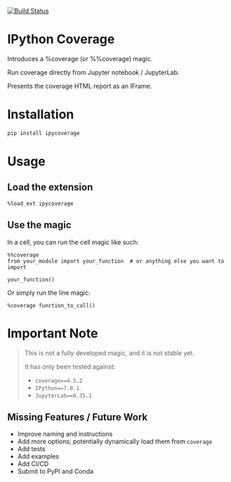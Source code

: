 [![Build Status](https://travis-ci.org/sanbales/ipython-coverage.svg?branch=master)](https://travis-ci.org/sanbales/ipython-coverage)

# IPython Coverage
Introduces a %coverage (or %%coverage) magic.

Run coverage directly from Jupyter notebook / JupyterLab.

Presents the coverage HTML report as an IFrame.

# Installation
```bash
pip install ipycoverage
```

# Usage

## Load the extension
```ipython
%load_ext ipycoverage
```

## Use the magic
In a cell, you can run the cell magic like such:
```ipython
%%coverage
from your_module import your_function  # or anything else you want to import

your_function()
```

Or simply run the line magic:
```ipython
%coverage function_to_call()
``` 

# Important Note
> This is not a fully developed magic, and it is not stable yet.
>
> It has only been tested against:
> * `coverage==4.5.2`
> * `IPython==7.0.1`.
> * `JupyterLab==0.35.1`

## Missing Features / Future Work
* Improve naming and instructions
* Add more options; potentially dynamically load them from `coverage`
* Add tests
* Add examples
* Add CI/CD
* Submit to PyPI and Conda
